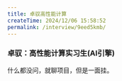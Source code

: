 ```yaml
---
title: 卓驭高性能计算
createTime: 2024/12/06 15:58:52
permalink: /interview/9eed5kmb/
---
```

### 卓驭：高性能计算实习生(AI引擎)
什么都没问，就聊项目，但是一面挂。